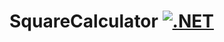 # SquareCalculator [![.NET](https://github.com/kuznecovIT/SquareCalculator/actions/workflows/dotnet.yml/badge.svg)](https://github.com/kuznecovIT/SquareCalculator/actions/workflows/dotnet.yml)

